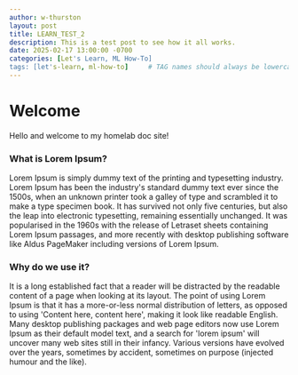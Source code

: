 ```yaml
---
author: w-thurston
layout: post
title: LEARN_TEST_2
description: This is a test post to see how it all works.
date: 2025-02-17 13:00:00 -0700
categories: [Let's Learn, ML How-To]
tags: [let's-learn, ml-how-to]     # TAG names should always be lowercase
---
```



# Welcome

Hello and welcome to my homelab doc site!

### What is Lorem Ipsum?

Lorem Ipsum is simply dummy text of the printing and typesetting industry. Lorem Ipsum has been the industry's standard dummy text ever since the 1500s, when an unknown printer took a galley of type and scrambled it to make a type specimen book. It has survived not only five centuries, but also the leap into electronic typesetting, remaining essentially unchanged. It was popularised in the 1960s with the release of Letraset sheets containing Lorem Ipsum passages, and more recently with desktop publishing software like Aldus PageMaker including versions of Lorem Ipsum.

### Why do we use it?

It is a long established fact that a reader will be distracted by the readable content of a page when looking at its layout. The point of using Lorem Ipsum is that it has a more-or-less normal distribution of letters, as opposed to using 'Content here, content here', making it look like readable English. Many desktop publishing packages and web page editors now use Lorem Ipsum as their default model text, and a search for 'lorem ipsum' will uncover many web sites still in their infancy. Various versions have evolved over the years, sometimes by accident, sometimes on purpose (injected humour and the like).


<script src="https://giscus.app/client.js"
        data-repo="W-Thurston/W-Thurston.github.io"
        data-repo-id="R_kgDON7u7Iw"
        data-category="General"
        data-category-id="DIC_kwDON7u7I84CnHfc"
        data-mapping="pathname"
        data-strict="1"
        data-reactions-enabled="1"
        data-emit-metadata="0"
        data-input-position="top"
        data-theme="preferred_color_scheme"
        data-lang="en"
        data-loading="lazy"
        crossorigin="anonymous"
        async>
</script>
